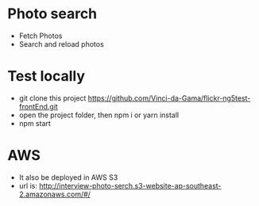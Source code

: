 # Photo search
- Fetch Photos
- Search and reload photos

# Test locally
- git clone this project https://github.com/Vinci-da-Gama/flickr-ng5test-frontEnd.git
- open the project folder, then npm i or yarn install
- npm start

# AWS
- It also be deployed in AWS S3
- url is: http://interview-photo-serch.s3-website-ap-southeast-2.amazonaws.com/#/